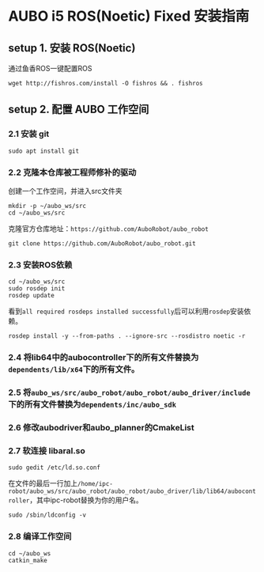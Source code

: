 # AUBO i5 ROS(Noetic) Fixed 安装指南

## setup 1. 安装 ROS(Noetic)
通过鱼香ROS一键配置ROS
```
wget http://fishros.com/install -O fishros && . fishros
```

## setup 2. 配置 AUBO 工作空间
### 2.1 安装 git
```
sudo apt install git
```
### 2.2 克隆本仓库被工程师修补的驱动  
创建一个工作空间，并进入src文件夹
```
mkdir -p ~/aubo_ws/src
cd ~/aubo_ws/src
```
克隆官方仓库地址：`https://github.com/AuboRobot/aubo_robot`
```
git clone https://github.com/AuboRobot/aubo_robot.git
```  
### 2.3 安装ROS依赖
```
cd ~/aubo_ws/src
sudo rosdep init
rosdep update
```
看到`all required rosdeps installed successfully`后可以利用`rosdep`安装依赖。
```
rosdep install -y --from-paths . --ignore-src --rosdistro noetic -r
```
### 2.4 将lib64中的aubocontroller下的所有文件替换为`dependents/lib/x64`下的所有文件。
### 2.5 将`aubo_ws/src/aubo_robot/aubo_robot/aubo_driver/include`下的所有文件替换为`dependents/inc/aubo_sdk`
### 2.6 修改aubodriver和aubo_planner的CmakeList
### 2.7 软连接 libaral.so
```
sudo gedit /etc/ld.so.conf
```
在文件的最后一行加上`/home/ipc-robot/aubo_ws/src/aubo_robot/aubo_robot/aubo_driver/lib/lib64/aubocontroller`，其中ipc-robot替换为你的用户名。
```
sudo /sbin/ldconfig -v
```
### 2.8 编译工作空间
```
cd ~/aubo_ws
catkin_make
```



